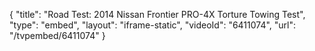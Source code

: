 {
    "title": "Road Test: 2014 Nissan Frontier PRO-4X Torture Towing Test",
    "type": "embed",
    "layout": "iframe-static",
    "videoId": "6411074",
    "url": "\/tvpembed\/6411074"
}